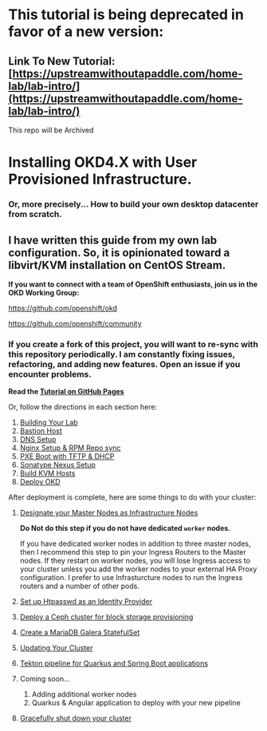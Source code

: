 # This tutorial is being deprecated in favor of a new version:

## Link To New Tutorial: [https://upstreamwithoutapaddle.com/home-lab/lab-intro/](https://upstreamwithoutapaddle.com/home-lab/lab-intro/)

This repo will be Archived

# Installing OKD4.X with User Provisioned Infrastructure.

### Or, more precisely...  How to build your own desktop datacenter from scratch.

## I have written this guide from my own lab configuration.  So, it is opinionated toward a libvirt/KVM installation on CentOS Stream.

__If you want to connect with a team of OpenShift enthusiasts, join us in the OKD Working Group:__

https://github.com/openshift/okd

https://github.com/openshift/community

### If you create a fork of this project, you will want to re-sync with this repository periodically.  I am constantly fixing issues, refactoring, and adding new features.  Open an issue if you encounter problems.

__Read the [Tutorial on GitHub Pages](https://cgruver.github.io/okd4-upi-lab-setup/)__

Or, follow the directions in each section here:

1. [Building Your Lab](docs/index.md)
1. [Bastion Host](docs/pages/Bastion.md)
1. [DNS Setup](docs/pages/DNS_Config.md)
1. [Nginx Setup & RPM Repo sync](docs/pages/Nginx_Config.md)
1. [PXE Boot with TFTP & DHCP](docs/pages/GL-AR750S-Ext.md)
1. [Sonatype Nexus Setup](docs/pages/Nexus_Config.md)
1. [Build KVM Hosts](docs/pages/Deploy_KVM_Host.md)
1. [Deploy OKD](docs/pages/DeployOKD.md)

After deployment is complete, here are some things to do with your cluster:

1. [Designate your Master Nodes as Infrastructure Nodes](docs/pages/InfraNodes.md)

    __Do Not do this step if you do not have dedicated `worker` nodes.__

    If you have dedicated worker nodes in addition to three master nodes, then I recommend this step to pin your Ingress Routers to the Master nodes.  If they restart on worker nodes, you will lose Ingress access to your cluster unless you add the worker nodes to your external HA Proxy configuration.  I prefer to use Infrasturcture nodes to run the Ingress routers and a number of other pods.

1. [Set up Htpasswd as an Identity Provider](docs/pages/HtPasswd.md)
1. [Deploy a Ceph cluster for block storage provisioning](docs/pages/Ceph.md)
1. [Create a MariaDB Galera StatefulSet](docs/pages/MariaDB.md)
1. [Updating Your Cluster](docs/pages/UpdateOKD.md)
1. [Tekton pipeline for Quarkus and Spring Boot applications](https://github.com/cgruver/tekton-pipeline-okd4)
1. Coming soon...  
    1. Adding additional worker nodes
    1. Quarkus & Angular application to deploy with your new pipeline
1. [Gracefully shut down your cluster](docs/pages/ShuttingDown.md)
